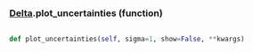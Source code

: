 ### [Delta](Delta.md).plot_uncertainties (function)


```py

def plot_uncertainties(self, sigma=1, show=False, **kwargs)

```



        

